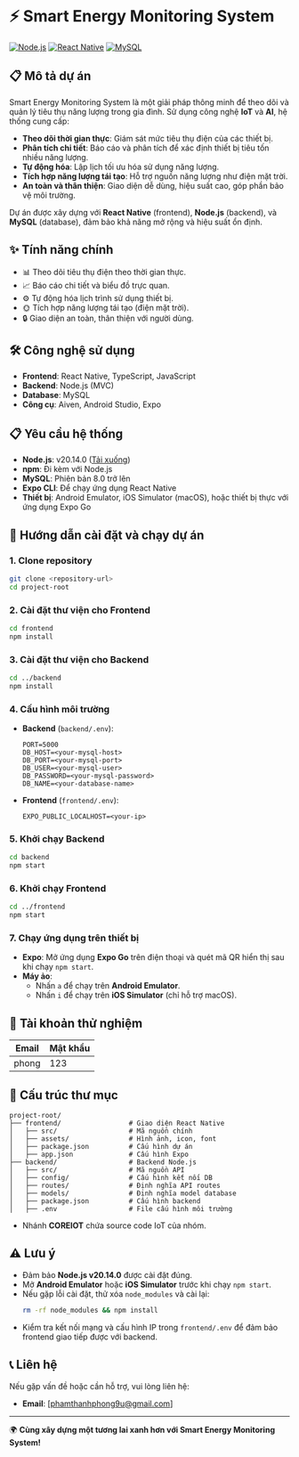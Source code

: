 # ⚡️ Smart Energy Monitoring System

[![Node.js](https://img.shields.io/badge/Node.js-v20.14.0-green)](https://nodejs.org/download/release/v20.14.0/)
[![React Native](https://img.shields.io/badge/React%20Native-0.74-blue)](https://reactnative.dev/)
[![MySQL](https://img.shields.io/badge/MySQL-8.0-orange)](https://www.mysql.com/)

## 📋 Mô tả dự án

Smart Energy Monitoring System là một giải pháp thông minh để theo dõi và quản lý tiêu thụ năng lượng trong gia đình. Sử dụng công nghệ **IoT** và **AI**, hệ thống cung cấp:

- **Theo dõi thời gian thực**: Giám sát mức tiêu thụ điện của các thiết bị.
- **Phân tích chi tiết**: Báo cáo và phân tích để xác định thiết bị tiêu tốn nhiều năng lượng.
- **Tự động hóa**: Lập lịch tối ưu hóa sử dụng năng lượng.
- **Tích hợp năng lượng tái tạo**: Hỗ trợ nguồn năng lượng như điện mặt trời.
- **An toàn và thân thiện**: Giao diện dễ dùng, hiệu suất cao, góp phần bảo vệ môi trường.

Dự án được xây dựng với **React Native** (frontend), **Node.js** (backend), và **MySQL** (database), đảm bảo khả năng mở rộng và hiệu suất ổn định.

## ✨ Tính năng chính
- 📊 Theo dõi tiêu thụ điện theo thời gian thực.
- 📈 Báo cáo chi tiết và biểu đồ trực quan.
- ⚙️ Tự động hóa lịch trình sử dụng thiết bị.
- 🌞 Tích hợp năng lượng tái tạo (điện mặt trời).
- 🔒 Giao diện an toàn, thân thiện với người dùng.

## 🛠 Công nghệ sử dụng
- **Frontend**: React Native, TypeScript, JavaScript
- **Backend**: Node.js (MVC)
- **Database**: MySQL
- **Công cụ**: Aiven, Android Studio, Expo

## 📋 Yêu cầu hệ thống
- **Node.js**: v20.14.0 ([Tải xuống](https://nodejs.org/download/release/v20.14.0/))
- **npm**: Đi kèm với Node.js
- **MySQL**: Phiên bản 8.0 trở lên
- **Expo CLI**: Để chạy ứng dụng React Native
- **Thiết bị**: Android Emulator, iOS Simulator (macOS), hoặc thiết bị thực với ứng dụng Expo Go

## 🚀 Hướng dẫn cài đặt và chạy dự án

### 1. Clone repository
```bash
git clone <repository-url>
cd project-root
```

### 2. Cài đặt thư viện cho Frontend
```bash
cd frontend
npm install
```

### 3. Cài đặt thư viện cho Backend
```bash
cd ../backend
npm install
```

### 4. Cấu hình môi trường
- **Backend** (`backend/.env`):
  ```env
  PORT=5000
  DB_HOST=<your-mysql-host>
  DB_PORT=<your-mysql-port>
  DB_USER=<your-mysql-user>
  DB_PASSWORD=<your-mysql-password>
  DB_NAME=<your-database-name>
  ```
- **Frontend** (`frontend/.env`):
  ```env
  EXPO_PUBLIC_LOCALHOST=<your-ip>
  ```

### 5. Khởi chạy Backend
```bash
cd backend
npm start
```

### 6. Khởi chạy Frontend
```bash
cd ../frontend
npm start
```

### 7. Chạy ứng dụng trên thiết bị
- **Expo**: Mở ứng dụng **Expo Go** trên điện thoại và quét mã QR hiển thị sau khi chạy `npm start`.
- **Máy ảo**:
  - Nhấn `a` để chạy trên **Android Emulator**.
  - Nhấn `i` để chạy trên **iOS Simulator** (chỉ hỗ trợ macOS).

## 🔑 Tài khoản thử nghiệm
| Email | Mật khẩu |
|-------|----------|
| phong  | 123      |

## 📂 Cấu trúc thư mục
```
project-root/
├── frontend/                 # Giao diện React Native
│   ├── src/                  # Mã nguồn chính
│   ├── assets/               # Hình ảnh, icon, font
│   ├── package.json          # Cấu hình dự án
│   ├── app.json              # Cấu hình Expo
├── backend/                  # Backend Node.js
│   ├── src/                  # Mã nguồn API
│   ├── config/               # Cấu hình kết nối DB
│   ├── routes/               # Định nghĩa API routes
│   ├── models/               # Định nghĩa model database
│   ├── package.json          # Cấu hình backend
│   ├── .env                  # File cấu hình môi trường
```
- Nhánh **COREIOT** chứa source code IoT của nhóm.

## ⚠️ Lưu ý
- Đảm bảo **Node.js v20.14.0** được cài đặt đúng.
- Mở **Android Emulator** hoặc **iOS Simulator** trước khi chạy `npm start`.
- Nếu gặp lỗi cài đặt, thử xóa `node_modules` và cài lại:
  ```bash
  rm -rf node_modules && npm install
  ```
- Kiểm tra kết nối mạng và cấu hình IP trong `frontend/.env` để đảm bảo frontend giao tiếp được với backend.

## 📞 Liên hệ
Nếu gặp vấn đề hoặc cần hỗ trợ, vui lòng liên hệ:
- **Email**: [phamthanhphong9u@gmail.com]

---

🌍 **Cùng xây dựng một tương lai xanh hơn với Smart Energy Monitoring System!**
